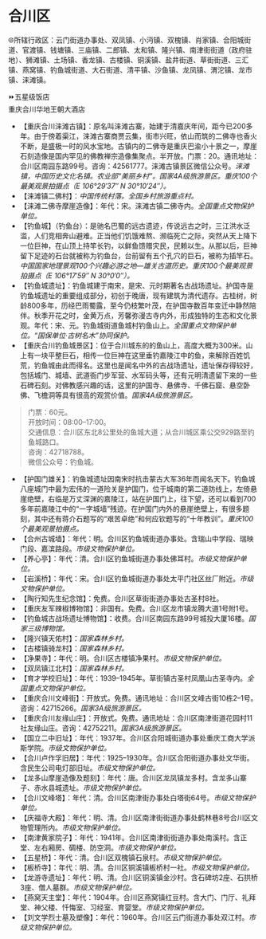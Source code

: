# 合川区  
🌐所辖行政区：云门街道办事处、双凤镇、小沔镇、双槐镇、肖家镇、合阳城街道、官渡镇、钱塘镇、三庙镇、二郎镇、太和镇、隆兴镇、南津街街道（政府驻地）、狮滩镇、土场镇、香龙镇、古楼镇、铜溪镇、盐井街道、草街街道、三汇镇、燕窝镇、钓鱼城街道、大石街道、清平镇、沙鱼镇、龙凤镇、渭沱镇、龙市镇、涞滩镇。  

⏩五星级饭店  
重庆合川华地王朝大酒店  

* 【重庆合川涞滩古镇】：原名叫涞滩古寨，始建于清嘉庆年间，距今已200多年。由于傍着渠江，涞滩古寨商贾云集，街市兴旺，依山而筑的二佛寺也香火不断，是盛极一时的风水宝地。古镇内的二佛寺是重庆巴渝小十景之一，摩崖石刻造像是国内罕见的佛教禅宗造像集聚点。半开放。门票：20。通讯地址：合川区南园东路99号。咨询：42561777。涞滩古镇景区微信公众号。*涞滩镇，中国历史文化名镇。农业部“美丽乡村”。国家4A级旅游景区。重庆100个最美观景拍摄点（E 106°29′37″ N 30°10′24″）。*  
* 【涞滩镇二佛村】：*中国传统村落。全国乡村旅游重点村。*  
* 【涞滩二佛寺摩崖造像】：年代：宋。涞滩古镇二佛寺内。*全国重点文物保护单位。*  
* 【钓鱼城】（钓鱼台）：是驰名巴蜀的远古遗迹，传说远古之时，三江洪水泛滥，人们竞相奔山避难。正当他们饥饿难熬、濒临死亡之际，突然从天上降下一位巨神，在山顶上持竿长钓，以鲜鱼馈赠灾民，民赖以生。从那以后，巨神留下足迹的石台就被称为钓鱼台，台前留有五个孔穴的巨石，被称为插竿石。*中国国家地理景观100个兴趣必游之地—雄关古道历史。重庆100个最美观景拍摄点（E 106°17′59″ N 30°0′0″）。*  
* 【钓鱼城遗址】：钓鱼城建于南宋，是宋、元时期著名古战场遗址。护国寺是钓鱼城遗址的重要组成部分，初创于晚唐，现有建筑为清代遗存。古桂树，树龄800多年，历经巴雨蜀露，至今仍枝繁叶茂，在护国寺数百年变迁中静然陪伴。秋季开花之时，金黄万点，芳馨弥漫古寺内外，形成独特的生态和文化景观。年代：宋、元。钓鱼城街道鱼城村钓鱼山上。*全国重点文物保护单位。“国保单位·古树名木”协同保护。*  
* 【重庆合川钓鱼城景区】：位于合川城东的的鱼山上，高度大概为300米。山上有一块平整巨石，相传一位巨神在这里垂钓嘉陵江中的鱼，来解除百姓饥荒，钓鱼城由此而得名。这里也是闻名中外的古战场遗址，遗址保存得较好，包括城门、城墙、武道衙门步军营、水军码头等，还有元明清遗留下来的一些石碑石刻。对佛教感兴趣的话，这里的护国寺、悬佛寺、千佛石窟、悬空卧佛、飞檐洞等具有很高的观赏价值。*国家4A级旅游景区。*  
> 门票：60元。  
> 开放时间：08:00–17:00。  
> 交通信息：合川区东北8公里处的鱼城大道；从合川城区乘公交929路至钓鱼城路口。  
> 咨询：42718788。  
> 微信公众号：钓鱼城。  
* 【护国门雄关】：钓鱼城遗址因南宋时抗击蒙古大军36年而闻名天下。钓鱼城八座城门中最为宏伟的一道险关是护国门，位于城南的第二道防线上，左倚悬崖绝壁，右临是万丈深渊的嘉陵江，站在护国门上，往下望，还可以看到700多年前嘉陵江中的“一字城墙”残迹。在护国门内外的悬崖绝壁上，有很多题刻，其中还有蒋介石题写的“艰苦卓绝”和何应钦题写的“十年教训”。*重庆100个最美观景拍摄点。*  
* 【合州古城墙】：年代：明。合川区钓鱼城街道办事处。含瑞山中学段、瑞映门段、嘉滨路段。*市级文物保护单位。*  
* 【养心亭】：年代：清。合川区钓鱼城街道办事处佛耳村。*市级文物保护单位。*  
* 【岩溪桥】：年代：宋。合川区钓鱼城街道办事处太平门社区丝厂附近。*市级文物保护单位。*  
* 【陶行知先生纪念馆】：免费。合川区草街街道办事处古圣村8社。  
* 【重庆友军辣椒博物馆】：非国有。免费。合川区龙市镇龙腾大道1号附1号。  
* 【钓鱼城古战场遗址博物馆】：收费。合川区南园东路99号城投大厦16楼。*国家三级博物馆。*  
* 【隆兴镇天佑村】：*国家森林乡村。*  
* 【古楼镇骑龙村】：*国家森林乡村。*  
* 【净果寺】：年代：明。合川区古楼镇净果村。*市级文物保护单位。*  
* 【双凤镇江北村】：*国家森林乡村。*  
* 【育才学校旧址】：年代：1939–1945年。草街镇古圣村凤凰山古圣寺内。*全国重点文物保护单位。*  
* 【重庆合川文峰街】：开放式。免费。通讯地址：合川区文峰古街10栋2–1号。咨询：42715266。*国家3A级旅游景区。*  
* 【重庆合川友缘山庄】：开放式。免费。通讯地址：合川区南津街道花园村11社友缘山庄。咨询：42752211。*国家3A级旅游景区。*  
* 【国立二中旧址】：年代：1937年。合川区合阳城街道办事处重庆工商大学派斯学院。*市级文物保护单位。*  
* 【合川卢作孚旧居】：年代：1925–1930年。合川区合阳街道办事处文华街。含民生公司电灯部旧址。*市级文物保护单位。*  
* 【龙多山摩崖造像及题刻】：年代：唐。合川区龙凤镇龙多村。含龙多山寨子、赤水县城遗址。*市级文物保护单位。*  
* 【合川文峰塔】：年代：清。合川区南津街办事处白塔街64号。*市级文物保护单位。*  
* 【庆福寺大殿】：年代：明、清。合川区南津街街道办事处鹤林巷8号合川区文物管理所内。*市级文物保护单位。*  
* 【南津黄家院子】：年代：1941年。合川区南津街街道办事处南溪村。含正堂、左右厢房、碉楼、防空洞。*市级文物保护单位。*  
* 【五星桥】：年代：清。合川区双槐镇石泉村。*市级文物保护单位。*  
* 【板桥寺】：年代：明、清。合川区铜溪镇板桥村一社。*市级文物保护单位。*  
* 【龙游寺遗址】：年代：明、清。合川区铜溪镇金沙村。含石碑坊2座、石拱桥3座、僧人墓群。*市级文物保护单位。*  
* 【燕窝天主堂】：年代：1904年。合川区燕窝镇红豆村。含大门、门厅、礼拜堂、神父楼、忏悔室、习经室、育婴堂。*市级文物保护单位。*  
* 【刘文学烈士墓及塑像】：年代：1960年。合川区云门街道办事处双江村。*市级文物保护单位。*  
<!-- Last processed: 2025-10-26 14:13:16 -->
